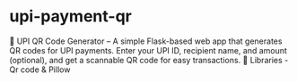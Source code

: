 # upi-payment-qr
📌 UPI QR Code Generator – A simple Flask-based web app that generates QR codes for UPI payments. Enter your UPI ID, recipient name, and amount (optional), and get a scannable QR code for easy transactions. 🚀
Libraries - Qr code & Pillow 